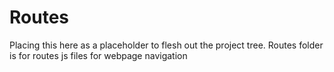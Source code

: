 # Routes

Placing this here as a placeholder to flesh out the project tree. Routes folder is for routes js files for webpage navigation
